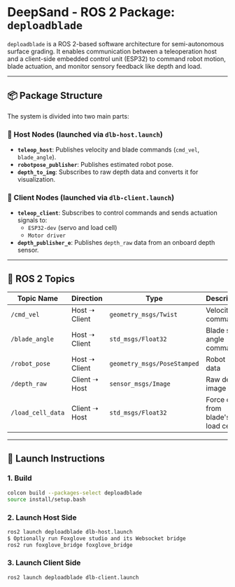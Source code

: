 # DeepSand - ROS 2 Package: `deploadblade`

`deploadblade` is a ROS 2-based software architecture for semi-autonomous surface grading. It enables communication between a teleoperation host and a client-side embedded control unit (ESP32) to command robot motion, blade actuation, and monitor sensory feedback like depth and load.

---

## 📦 Package Structure

The system is divided into two main parts:

### 🔹 Host Nodes (launched via `dlb-host.launch`)
- **`teleop_host`**: Publishes velocity and blade commands (`cmd_vel`, `blade_angle`).
- **`robotpose_publisher`**: Publishes estimated robot pose.
- **`depth_to_img`**: Subscribes to raw depth data and converts it for visualization.

### 🔹 Client Nodes (launched via `dlb-client.launch`)
- **`teleop_client`**: Subscribes to control commands and sends actuation signals to:
  - `ESP32-dev` (servo and load cell)
  - `Motor driver`
- **`depth_publisher_e`**: Publishes `depth_raw` data from an onboard depth sensor.

---

## 📡 ROS 2 Topics

| Topic Name       | Direction        | Type                | Description                      |
|------------------|------------------|---------------------|----------------------------------|
| `/cmd_vel`       | Host ➝ Client    | `geometry_msgs/Twist` | Velocity commands               |
| `/blade_angle`   | Host ➝ Client    | `std_msgs/Float32`  | Blade servo angle command       |
| `/robot_pose`    | Host ➝ Client    | `geometry_msgs/PoseStamped` | Robot pose data           |
| `/depth_raw`     | Client ➝ Host    | `sensor_msgs/Image` | Raw depth image                 |
| `/load_cell_data`| Client ➝ Host    | `std_msgs/Float32`  | Force data from blade's load cell |

---

## 🚀 Launch Instructions

### 1. Build
```bash
colcon build --packages-select deploadblade
source install/setup.bash
```

### 2. Launch Host Side
```bash
ros2 launch deploadblade dlb-host.launch
$ Optionally run Foxglove studio and its Websocket bridge
ros2 run foxglove_bridge foxglove_bridge
```

### 3. Launch Client Side
```bash
ros2 launch deploadblade dlb-client.launch
```



